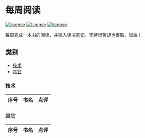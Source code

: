 # 每周阅读
[![license](https://badgen.net/badge/license/CC-BY-SA-4.0/green)](https://github.com/yanglbme/weekly-reading/blob/master/LICENSE)
[![license](https://badgen.net/badge/status/updated-weekly/orange)](https://github.com/yanglbme/weekly-reading)
[![license](https://badgen.net/badge/since/2019.03.11/purple)](https://github.com/yanglbme/weekly-reading)

每周完成一本书的阅读，并输入读书笔记。坚持很苦却也很酷，加油！

## 类别
- [技术](#技术)
- [其它](#其它)

### 技术
| 序号 | 书名 | 点评 |
|---|---|---|

### 其它
| 序号 | 书名 | 点评 |
|---|---|---|
